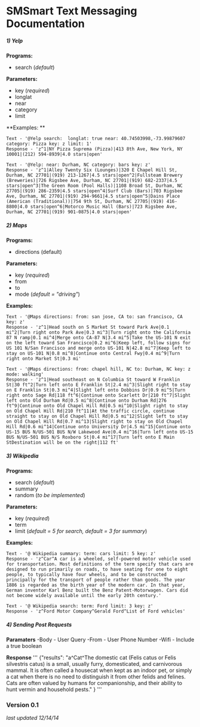 # SMSmart Text Messaging Documentation

##### 1) Yelp  
**Programs:** 
- search (*default*)

**Parameters:**
- key (*required*)
- longlat
- near
- category
- limit

**Examples: ** 
```
Text - '@Yelp search:  longlat: true near: 40.74503998,-73.99879607 category: Pizza key: z limit: 1'
Response - 'z^1|NY Pizza Suprema (Pizza)|413 8th Ave, New York, NY 10001|(212) 594-8939|4.0 stars|open'
```
```
Text - '@Yelp: near: Durham, NC category: bars key: z'
Response - 'z^1|Alley Twenty Six (Lounges)|320 E Chapel Hill St, Durham, NC 27701|(919) 213-1267|4.5 stars|open^2|Fullsteam Brewery (Breweries)|726 Rigsbee Ave, Durham, NC 27701|(919) 682-2337|4.5 stars|open^3|The Green Room (Pool Halls)|1108 Broad St, Durham, NC 27705|(919) 286-2359|4.5 stars|open^4|Surf Club (Bars)|703 Rigsbee Ave, Durham, NC 27701|(919) 294-9661|4.5 stars|open^5|Dains Place (American (Traditional))|754 9th St, Durham, NC 27705|(919) 416-8800|4.0 stars|open^6|Motorco Music Hall (Bars)|723 Rigsbee Ave, Durham, NC 27701|(919) 901-0875|4.0 stars|open'
```



##### 2) Maps  
**Programs:**
- directions (default)

**Parameters:**
- key (*required*)
- from
- to
- mode (*default = "driving"*)

**Examples:**
```
Text - '@Maps directions: from: san jose, CA to: san francisco, CA key: z'
Response - 'z^1|Head south on S Market St toward Park Ave|0.1 mi^2|Turn right onto Park Ave|0.3 mi^3|Turn right onto the California 87 N ramp|0.1 mi^4|Merge onto CA-87 N|3.4 mi^5|Take the US-101 N exit on the left toward San Francisco|0.2 mi^6|Keep left, follow signs for US 101 N/San Francisco and merge onto US-101 N|42.8 mi^7|Keep left to stay on US-101 N|0.8 mi^8|Continue onto Central Fwy|0.4 mi^9|Turn right onto Market St|0.3 mi'
```
```
Text - '@Maps directions: from: chapel hill, NC to: Durham, NC key: z mode: walking'
Response - 'z^1|Head southeast on N Columbia St toward W Franklin St|30 ft^2|Turn left onto E Franklin St|2.4 mi^3|Slight right to stay on E Franklin St|0.3 mi^4|Slight left onto Dobbins Dr|0.9 mi^5|Turn right onto Sage Rd|118 ft^6|Continue onto Scarlett Dr|210 ft^7|Slight left onto Old Durham Rd|0.5 mi^8|Continue onto Durham Rd|276 ft^9|Continue onto Old Chapel Hill Rd|0.5 mi^10|Slight right to stay on Old Chapel Hill Rd|210 ft^11|At the traffic circle, continue straight to stay on Old Chapel Hill Rd|0.5 mi^12|Slight left to stay on Old Chapel Hill Rd|0.7 mi^13|Slight right to stay on Old Chapel Hill Rd|0.6 mi^14|Continue onto University Dr|4.5 mi^15|Continue onto US-15 BUS N/US-501 BUS N/W Lakewood Ave|0.4 mi^16|Turn left onto US-15 BUS N/US-501 BUS N/S Roxboro St|0.4 mi^17|Turn left onto E Main StDestination will be on the right|112 ft'
```

##### 3) Wikipedia
**Programs:**
- search (*default*)
- summary
- random (*to be implemented*)

**Parameters:**
- key (*required*)
- term
- limit (*default = 5 for search, default = 3 for summary*)

**Examples:**
```
Text - '@ Wikipedia summary: term: cars limit: 5 key: z'
Response - 'z^Car^A car is a wheeled, self-powered motor vehicle used for transportation. Most definitions of the term specify that cars are designed to run primarily on roads, to have seating for one to eight people, to typically have four wheels, and to be constructed principally for the transport of people rather than goods. The year 1886 is regarded as the birth year of the modern car. In that year, German inventor Karl Benz built the Benz Patent-Motorwagen. Cars did not become widely available until the early 20th century.'
```
```
Text - '@ Wikipedia search: term: Ford limit: 3 key: z'
Response - 'z^Ford Motor Company^Gerald Ford^List of Ford vehicles'
```

##### 4) Sending Post Requests
**Paramaters**
-Body - User Query
-From - User Phone Number 
-Wifi - Include a true boolean

**Response**
'''
{"results": "a^Cat^The domestic cat (Felis catus or Felis silvestris catus) is a small, usually furry, domesticated, and carnivorous mammal. It is often called a housecat when kept as an indoor pet, or simply a cat when there is no need to distinguish it from other felids and felines. Cats are often valued by humans for companionship, and their ability to hunt vermin and household pests."
}
'''

### Version 0.1 
*last updated 12/14/14*


